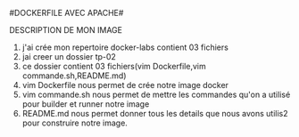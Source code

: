 #DOCKERFILE AVEC APACHE#

DESCRIPTION DE MON IMAGE

1. j'ai crée mon repertoire docker-labs contient 03 fichiers
2. jai creer un dossier tp-02
3. ce dossier contient 03 fichiers(vim Dockerfile,vim commande.sh,README.md)
4. vim Dockerfile nous permet de crée notre image docker
5. vim commande.sh nous permet de mettre les commandes qu'on a utilisé pour builder et runner notre image
6. README.md nous permet donner tous les details que nous avons utilis2 pour construire  notre image.
